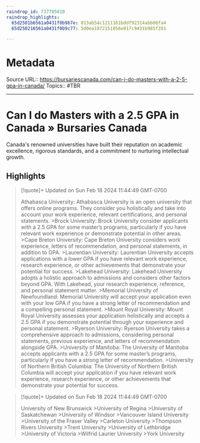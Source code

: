 ```yaml
---
raindrop_id: 737785010
raindrop_highlights:
  65d2501b6561a0431f0b9b7e: 013ab54c1211161bddf92314abb06fa4
  65d250216561a0431f0b9c77: 5d0ea1872151056e017c9431b985f281

---
```


# Metadata
Source URL:: https://bursariescanada.com/can-i-do-masters-with-a-2-5-gpa-in-canada/
Topics:: #TBR

---
# Can I do Masters with a 2.5 GPA in Canada » Bursaries Canada

Canada&#39;s renowned universities have built their reputation on academic excellence, rigorous standards, and a commitment to nurturing intellectual growth.

## Highlights

> [!quote]+ Updated on Sun Feb 18 2024 11:44:49 GMT-0700
>
> Athabasca University: Athabasca University is an open university that offers online programs. They consider you holistically and take into account your work experience, relevant certifications, and personal statements.
&gt;Brock University: Brock University consider applicants with a 2.5 GPA for some master’s programs, particularly if you have relevant work experience or demonstrate potential in other areas.
&gt;Cape Breton University: Cape Breton University considers work experience, letters of recommendation, and personal statements, in addition to GPA.
&gt;Laurentian University: Laurentian University accepts applications with a lower GPA if you have relevant work experience, research experience, or other achievements that demonstrate your potential for success.
&gt;Lakehead University: Lakehead University adopts a holistic approach to admissions and considers other factors beyond GPA. With Lakehead, your research experience, reference, and personal statement matter.
&gt;Memorial University of Newfoundland: Memorial University will accept your application even with your low GPA if you have a strong letter of recommendation and a compelling personal statement.
&gt;Mount Royal University: Mount Royal University assesses your application holistically and accepts a 2.5 GPA if you demonstrate potential through your experience and personal statement.
&gt;Ryerson University: Ryerson University takes a comprehensive approach to admissions, considering personal statements, previous experience, and letters of recommendation alongside GPA.
&gt;University of Manitoba: The University of Manitoba accepts applicants with a 2.5 GPA for some master’s programs, particularly if you have a strong letter of recommendation.
&gt;University of Northern British Columbia: The University of Northern British Columbia will accept your application if you have relevant work experience, research experience, or other achievements that demonstrate your potential for success.

> [!quote]+ Updated on Sun Feb 18 2024 11:44:49 GMT-0700
>
> University of New Brunswick
&gt;University of Regina
&gt;University of Saskatchewan
&gt;University of Windsor
&gt;Vancouver Island University
&gt;University of the Fraser Valley
&gt;Carleton University
&gt;Thompson Rivers University
&gt;Trent University
&gt;University of Lethbridge
&gt;University of Victoria
&gt;Wilfrid Laurier University
&gt;York University
